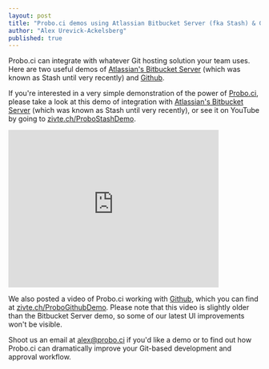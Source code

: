 ```yaml
---
layout: post
title: "Probo.ci demos using Atlassian Bitbucket Server (fka Stash) & Github"
author: "Alex Urevick-Ackelsberg"
published: true
---
```



<div class="message">Probo.ci can integrate with whatever Git hosting solution your team uses. Here are two useful demos of <a href="https://www.atlassian.com/software/bitbucket/server">Atlassian's Bitbucket Server</a> (which was known as Stash until very recently) and <a href="http://github.com">Github</a>.
</div>

If you're interested in a very simple demonstration of the power of [Probo.ci](http://probo.ci), please take a look at this demo of integration with [Atlassian's Bitbucket Server](https://www.atlassian.com/software/bitbucket/server) (which was known as Stash until very recently), or see it on YouTube by going to [zivte.ch/ProboStashDemo](http://zivte.ch/ProboStashDemo).

<iframe width="420" height="315" src="https://www.youtube.com/embed/RulRFSclQGk" frameborder="0" allowfullscreen></iframe>

We also posted a video of Probo.ci working with [Github](http://github.com), which you can find at [zivte.ch/ProboGithubDemo](http://zivte.ch/ProboGithubDemo). Please note that this video is slightly older than the Bitbucket Server demo, so some of our latest UI improvements won't be visible. 

Shoot us an email at alex@probo.ci if you'd like a demo or to find out how Probo.ci can dramatically improve your Git-based development and approval workflow.
